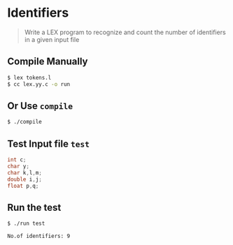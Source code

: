# Identifiers
> Write a LEX program to recognize and count the number of identifiers in a given input file

## Compile Manually
```bash
$ lex tokens.l
$ cc lex.yy.c -o run
```

## Or Use `compile`
```bash
$ ./compile
````

## Test Input file `test`
```c
int c;
char y;
char k,l,m;
double i,j;
float p,q;
```

## Run the test
```bash
$ ./run test

No.of identifiers: 9
```
